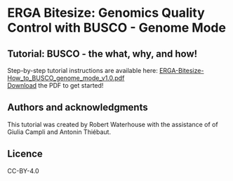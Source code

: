 # ERGA Bitesize: Genomics Quality Control with BUSCO - Genome Mode

## Tutorial: BUSCO - the what, why, and how!

Step-by-step tutorial instructions are available here: [ERGA-Bitesize-How_to_BUSCO_genome_mode_v1.0.pdf](https://github.com/rmwaterhouse/ERGA-Bitesize-BUSCO-genome/blob/main/ERGA-Bitesize-How_to_BUSCO_genome_mode_v1.1.pdf)  
[Download](https://github.com/rmwaterhouse/ERGA-Bitesize-BUSCO-genome/blob/main/ERGA-Bitesize-How_to_BUSCO_genome_mode_v1.1.pdf?raw=true) the PDF to get started!

## Authors and acknowledgments
This tutorial was created by Robert Waterhouse with the assistance of of Giulia Campli and Antonin Thiébaut.


## Licence
CC-BY-4.0
